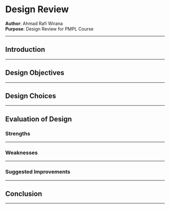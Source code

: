 # Design Review

**Author**: Ahmad Rafi Wirana  
**Purpose**: Design Review for PMPL Course 

---

## Introduction

---

## Design Objectives

---

## Design Choices 

---

## Evaluation of Design

### Strengths

---

### Weaknesses

---

### Suggested Improvements

---

## Conclusion

---
